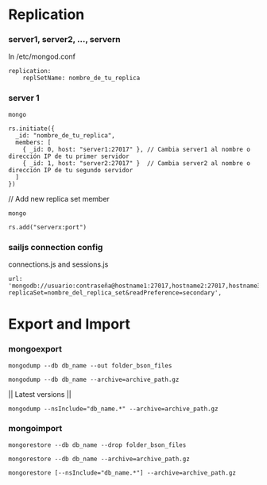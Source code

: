 # Replication
### server1, server2, ..., servern
In /etc/mongod.conf
```
replication:
    replSetName: nombre_de_tu_replica
```

### server 1
`mongo`

```
rs.initiate({
  _id: "nombre_de_tu_replica",
  members: [
    { _id: 0, host: "server1:27017" }, // Cambia server1 al nombre o dirección IP de tu primer servidor
    { _id: 1, host: "server2:27017" }  // Cambia server2 al nombre o dirección IP de tu segundo servidor
  ]
})
```

// Add new replica set member

`mongo`

`rs.add("serverx:port")`


### sailjs connection config
connections.js and sessions.js

```
url: 'mongodb://usuario:contraseña@hostname1:27017,hostname2:27017,hostname3:27017/base_de_datos?replicaSet=nombre_del_replica_set&readPreference=secondary',
```


# Export and Import

### mongoexport
`mongodump --db db_name --out folder_bson_files`

`mongodump --db db_name --archive=archive_path.gz`

 || Latest versions ||


`mongodump --nsInclude="db_name.*" --archive=archive_path.gz`



### mongoimport
`mongorestore --db db_name --drop folder_bson_files`

`mongorestore --db db_name --archive=archive_path.gz`

`mongorestore [--nsInclude="db_name.*"] --archive=archive_path.gz`

